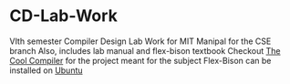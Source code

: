 # CD-Lab-Work
VIth semester Compiler Design Lab Work for MIT Manipal for the CSE branch
Also, includes lab manual and flex-bison textbook
Checkout [The Cool Compiler](https://github.com/anshumankmr/The-COOL-Compiler) for the project meant for the subject
Flex-Bison can be installed on [Ubuntu](https://stackoverflow.com/questions/7320370/installation-of-flex-and-bison-in-ubuntu) 